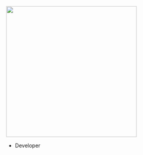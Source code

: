 <img src="https://user-images.githubusercontent.com/74828364/210171286-56129815-21c8-4c85-b126-3907d28504ac.gif" width="350" height="350">

<p align="left">
  <ul>
    <li> Developer </li>
  </ul>
</p>


